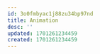 ```yaml
---
id: 3o0fmbyac1j88zu34bp97nd
title: Animation
desc: ''
updated: 1701261234459
created: 1701261234459
---
```

